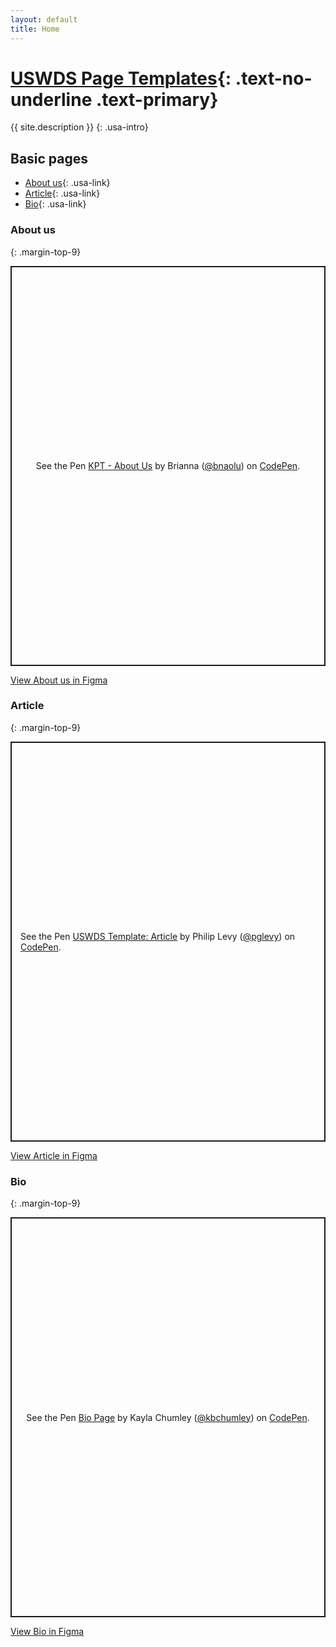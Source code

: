 ```yaml
---
layout: default
title: Home
---
```

# [USWDS Page Templates](https://bixal.github.io/uswds-page-templates/){: .text-no-underline .text-primary}

{{ site.description }}
{: .usa-intro}

## Basic pages

- [About us](#about-us){: .usa-link}
- [Article](#article){: .usa-link}
- [Bio](#bio){: .usa-link}

### About us
{: .margin-top-9}

<p class="codepen" data-height="640" data-theme-id="dark" data-default-tab="result" data-user="bnaolu" data-slug-hash="YzNoqJw" style="height: 640px; box-sizing: border-box; display: flex; align-items: center; justify-content: center; border: 2px solid; margin: 1em 0; padding: 1em;" data-pen-title="KPT - About Us">
  <span>See the Pen <a href="https://codepen.io/bnaolu/pen/YzNoqJw">
  KPT - About Us</a> by Brianna (<a href="https://codepen.io/bnaolu">@bnaolu</a>)
  on <a href="https://codepen.io">CodePen</a>.</span>
</p>
<p><a href="https://www.figma.com/file/s0zKIEPUh1k0oW4FDvVeIb/USWDS-Templates-Truss-Lib-v2.10.0?node-id=539%3A2154" class="usa-button usa-button--outline">View About us in Figma</a></p>

### Article
{: .margin-top-9}

<p class="codepen" data-height="640" data-theme-id="dark" data-default-tab="result" data-user="pglevy" data-slug-hash="wvgjyzr" style="height: 640px; box-sizing: border-box; display: flex; align-items: center; justify-content: center; border: 2px solid; margin: 1em 0; padding: 1em;" data-pen-title="USWDS Template: Article">
  <span>See the Pen <a href="https://codepen.io/pglevy/pen/wvgjyzr">
  USWDS Template: Article</a> by Philip Levy (<a href="https://codepen.io/pglevy">@pglevy</a>)
  on <a href="https://codepen.io">CodePen</a>.</span>
</p>
<p><a href="https://www.figma.com/file/s0zKIEPUh1k0oW4FDvVeIb/USWDS-Templates-Truss-Lib-v2.10.0?node-id=539%3A1895" class="usa-button usa-button--outline">View Article in Figma</a></p>

### Bio
{: .margin-top-9}

<p class="codepen" data-height="640" data-theme-id="dark" data-default-tab="result" data-user="kbchumley" data-slug-hash="qBrZJYB" style="height: 640px; box-sizing: border-box; display: flex; align-items: center; justify-content: center; border: 2px solid; margin: 1em 0; padding: 1em;" data-pen-title="Bio Page">
  <span>See the Pen <a href="https://codepen.io/kbchumley/pen/qBrZJYB">
  Bio Page</a> by Kayla Chumley (<a href="https://codepen.io/kbchumley">@kbchumley</a>)
  on <a href="https://codepen.io">CodePen</a>.</span>
</p>
<p><a href="https://www.figma.com/file/s0zKIEPUh1k0oW4FDvVeIb/USWDS-Templates-Truss-Lib-v2.10.0?node-id=539%3A2296" class="usa-button usa-button--outline">View Bio in Figma</a></p>

<!-- Only need to load the JS once -->
<script async src="https://cpwebassets.codepen.io/assets/embed/ei.js"></script>